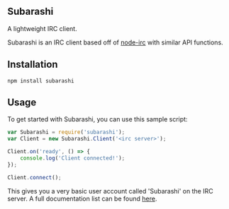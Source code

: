 ## Subarashi
A lightweight IRC client.

Subarashi is an IRC client based off of [node-irc](https://github.com/bleakgadfly/node-irc) with similar API functions.

## Installation
`npm install subarashi`

## Usage
To get started with Subarashi, you can use this sample script:

```javascript
var Subarashi = require('subarashi');
var Client = new Subarashi.Client('<irc server>');

Client.on('ready', () => {
    console.log('Client connected!');
});

Client.connect();
```

This gives you a very basic user account called 'Subarashi' on the IRC server. A full documentation list can be found [here](https://lewistehminerz.github.io/Subarashi).